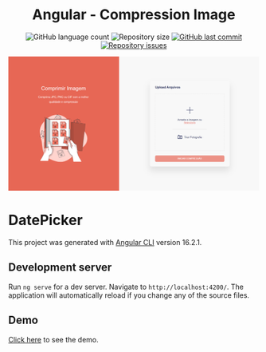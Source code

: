 <h1 align="center">
   Angular - Compression Image
</h1>
<p align="center">
  <img alt="GitHub language count" src="https://img.shields.io/github/languages/count/AlfredoVidinhas/compression-image">

  <img alt="Repository size" src="https://img.shields.io/github/repo-size/AlfredoVidinhas/compression-image">
  
  <a href="https://github.com/AlfredoVidinhas/compression-image/commits/master">
    <img alt="GitHub last commit" src="https://img.shields.io/github/last-commit/AlfredoVidinhas/compression-image">
  </a>

  <a href="https://github.com/AlfredoVidinhas/compression-image/issues">
    <img alt="Repository issues" src="https://img.shields.io/github/issues/AlfredoVidinhas/compression-image">
  </a>
</p>

![Image](https://github.com/AlfredoVidinhas/compression-image/blob/main/image-compression.png)

# DatePicker

This project was generated with [Angular CLI](https://github.com/angular/angular-cli) version 16.2.1.

## Development server

Run `ng serve` for a dev server. Navigate to `http://localhost:4200/`. The application will automatically reload if you change any of the source files.

## Demo

[Click here](https://compression-image.netlify.app/) to see the demo.
